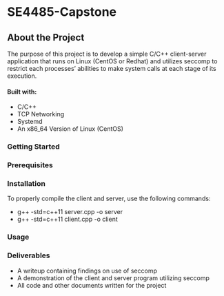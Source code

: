 # SE4485-Capstone

## About the Project
The purpose of this project is to develop a simple C/C++ client-server application that runs on Linux (CentOS or Redhat) and utilizes seccomp to restrict each processes’ abilities to make system calls at each stage of its execution.
#### Built with:
- C/C++
- TCP Networking
- Systemd
- An x86_64 Version of Linux (CentOS)
### Getting Started
### Prerequisites
### Installation
To properly compile the client and server, use the following commands:
- g++ -std=c++11 server.cpp -o server
- g++ -std=c++11 client.cpp -o client
### Usage
### Deliverables
- A writeup containing findings on use of seccomp
- A demonstration of the client and server program utilizing seccomp
- All code and other documents written for the project
